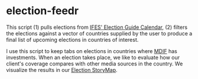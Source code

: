 # election-feedr

This script (1) pulls elections from <a href = "http://www.electionguide.org/" target = "_blank"> IFES' Election Guide Calendar</a>, (2) filters the elections against a vector of countries supplied by the user to produce a final list of upcoming elections in countries of interest.

I use this script to keep tabs on elections in countries where <a href = "http://www.mdif.org" target = "_blank">MDIF</a> has investments. When an election takes place, we like to evaluate how our client's coverage compares with other media sources in the country. We visualize the results in our <a href = "http://www.mdif.org/client-election-coverage/">Election StoryMap</a>. 



